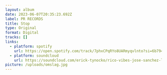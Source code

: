 ```yaml
---
layout: album
date: 2023-06-07T20:35:23.692Z
label: PR RECORDS
title: Stop
type: Original
format: Digital
tracks: []
links:
  - platform: spotify
    url: https://open.spotify.com/track/7phxCPqRYo8UARmyqvlnto?si=6b794e7f3c8342b4
  - platform: soundcloud
    url: https://soundcloud.com/erick-tynocko/rico-vibes-jose-sanchez-lost-erick-tynocko-remix-soundcloud
picture: /uploads/omslag.jpg
---
```

